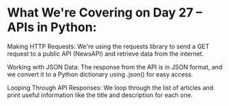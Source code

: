 # What We're Covering on Day 27 – APIs in Python:
Making HTTP Requests:
We're using the requests library to send a GET request to a public API (NewsAPI) and retrieve data from the internet.

Working with JSON Data:
The response from the API is in JSON format, and we convert it to a Python dictionary using .json() for easy access.

Looping Through API Responses:
We loop through the list of articles and print useful information like the title and description for each one.